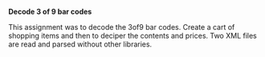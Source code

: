 **Decode 3 of 9 bar codes**

This assignment was to decode the 3of9 bar codes.
Create a cart of shopping items and then to deciper the contents and prices.
Two XML files are read and parsed without other libraries.